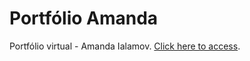 # Portfólio Amanda

Portfólio virtual - Amanda Ialamov. [Click here to access](https://portfolio-amanda.vercel.app/).
